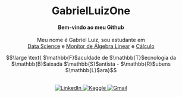 <h1 align="center">GabrielLuizOne</h1>

<p align="center">
    <b>Bem-vindo ao meu Github</b><br><br>
    Meu nome é Gabriel Luiz, sou estudante em<br>
    <a href="https://fatecrl.edu.br/cursos/ciencia-de-dados">Data Science</a> e <a href="https://gabrielluizone.notion.site/Monitoria-a63bfe432c224921b0260ccb66a1f964">Monitor de Álgebra Linear</a> e <a href="https://gabrielluizone.notion.site/C-lculo-Diferencial-e-Integral-b50ab6469ca843ea89293705a9a9baf0?pvs=4">Cálculo</a><br>
    
$$\large \text{ $\mathbb{F}$aculdade de $\mathbb{T}$ecnologia da $\mathbb{B}$aixada $\mathbb{S}$antista - $\mathbb{R}$ubens $\mathbb{L}$ara}$$</p>

<p align="center">
    <br>
    <a href="https://www.linkedin.com/in/gabrielluizone/">
        <img src="https://img.shields.io/badge/LinkedIn-404248?style=flat-&logo=linkedin" alt="LinkedIn">
    </a>
    <a href="https://www.kaggle.com/gabrielluizone">
        <img src="https://img.shields.io/badge/Kaggle-404248?style=flat&logo=kaggle" alt="Kaggle">
    </a>
    <a href="mailto:gabrielluizone@gmail.com">
        <img src="https://img.shields.io/badge/-Gmail-404248?style=flat-&labelColor=404248&logo=gmail&logoColor=white&link=gabrielluiztwo" alt="Gmail">
    </a><br><!--
     Portfólio <a href="https://gabrielluizone.github.io/">gabrielluizone.github.io</a></p>
<!--
<p align="center">
  <a href="https://github.com/gabrielluizone">
    <img src="https://komarev.com/ghpvc/?username=43a031cfc0fe194138acad7c26679783&color=2f354f&label=Número+de+Visitas&style=flat-square" alt="Número de Visitas">
  </a>
</p>
-->
